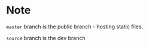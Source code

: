 # Note

```master``` branch is the public branch - hosting static files.

```source``` branch is the dev branch
